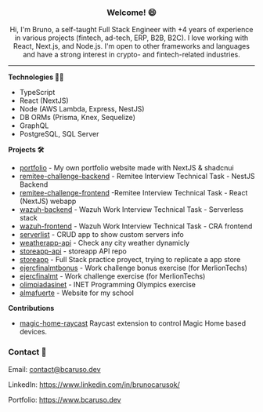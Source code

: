 <h3><p align="center">
Welcome! 😄 
</p></h3>

<p align="center">
Hi, I'm Bruno, a self-taught Full Stack Engineer with +4 years of experience in various projects (fintech, ad-tech, ERP, B2B, B2C). I love working with React, Next.js, and Node.js. I'm open to other frameworks and languages and have a strong interest in crypto- and fintech-related industries.
</p>

<hr/>

<strong>Technologies 🧑‍💻 </strong>

- TypeScript
- React (NextJS)
- Node (AWS Lambda, Express, NestJS)
- DB ORMs (Prisma, Knex, Sequelize)
- GraphQL
- PostgreSQL, SQL Server

<strong>Projects 🛠 </strong>

- [portfolio](https://github.com/bcarusodev/portfolio) - My own portfolio website made with NextJS & shadcnui
- [remitee-challenge-backend](https://github.com/bcarusodev/remitee-challenge-backend) - Remitee Interview Technical Task - NestJS Backend
- [remitee-challenge-frontend](https://github.com/bcarusodev/remitee-challenge-frontend) -Remitee Interview Technical Task - React (NextJS) webapp
- [wazuh-backend](https://github.com/bcarusodev/wazuh-backend) - Wazuh Work Interview Technical Task - Serverless stack 
- [wazuh-frontend](https://github.com/bcarusodev/wazuh-frontend) - Wazuh Work Interview Technical Task - CRA frontend
- [serverlist](https://github.com/bcarusodev/serverlist) - CRUD app to show custom servers info
- [weatherapp-api](https://github.com/bcarusodev/weatherapp-api) - Check any city weather dynamicly
- [storeapp-api](https://github.com/bcarusodev/storeapp-api) - storeapp API repo
- [storeapp](https://github.com/bcarusodev/storeapp) - Full Stack practice proyect, trying to replicate a app store
- [ejercfinalmtbonus](https://github.com/bcarusodev/ejercfinalmt) - Work challenge bonus exercise (for MerlionTechs)
- [ejercfinalmt](https://github.com/bcarusodev/ejercfinalmt) - Work challenge exercise (for MerlionTechs)
- [olimpiadasinet](https://github.com/bcarusodev/olimpiadasinet) - INET Programming Olympics exercise
- [almafuerte](https://github.com/bcarusodev/almafuerte) - Website for my school

<strong>Contributions</strong>

- [magic-home-raycast](https://github.com/bcarusodev/magic-home-raycast) Raycast extension to control Magic Home based devices.
### Contact 📧 
Email: contact@bcaruso.dev

LinkedIn: https://www.linkedin.com/in/brunocarusok/

Portfolio: https://www.bcaruso.dev
